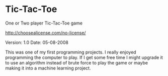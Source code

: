 # Tic-Tac-Toe
One or Two player Tic-Tac-Toe game

http://choosealicense.com/no-license/

Version: 1.0
Date: 05-08-2008

This was one of my first programming projects.  I really enjoyed programming the computer to play.
If I get some free time I might upgrade it to use an algorithm instead of brute force to play the game or maybe making it into a machine learning project.
